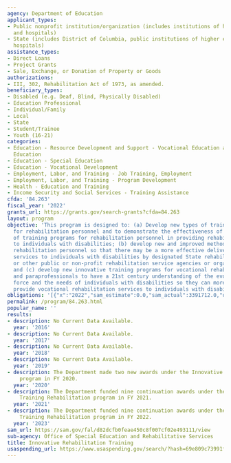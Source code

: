 ```yaml
---
agency: Department of Education
applicant_types:
- Public nonprofit institution/organization (includes institutions of higher education
  and hospitals)
- State (includes District of Columbia, public institutions of higher education and
  hospitals)
assistance_types:
- Direct Loans
- Project Grants
- Sale, Exchange, or Donation of Property or Goods
authorizations:
- III, 302, Rehabilitation Act of 1973, as amended.
beneficiary_types:
- Disabled (e.g. Deaf, Blind, Physically Disabled)
- Education Professional
- Individual/Family
- Local
- State
- Student/Trainee
- Youth (16-21)
categories:
- Education - Resource Development and Support - Vocational Education and Handicapped
  Education
- Education - Special Education
- Education - Vocational Development
- Employment, Labor, and Training - Job Training, Employment
- Employment, Labor, and Training - Program Development
- Health - Education and Training
- Income Security and Social Services - Training Assistance
cfda: '84.263'
fiscal_year: '2022'
grants_url: https://grants.gov/search-grants?cfda=84.263
layout: program
objective: 'This program is designed to: (a) Develop new types of training programs
  for rehabilitation personnel and to demonstrate the effectiveness of these new types
  of training programs for rehabilitation personnel in providing rehabilitation services
  to individuals with disabilities; (b) develop new and improved methods of training
  rehabilitation personnel so that there may be a more effective delivery of rehabilitation
  services to individuals with disabilities by designated State rehabilitation units
  or other public or non-profit rehabilitation service agencies or organizations;
  and (c) develop new innovative training programs for vocational rehabilitation professionals
  and paraprofessionals to have a 21st century understanding of the evolving labor
  force and the needs of individuals with disabilities so they can more effectively
  provide vocational rehabilitation services to individuals with disabilities.'
obligations: '[{"x":"2022","sam_estimate":0.0,"sam_actual":3391712.0,"usa_spending_actual":3203786.64},{"x":"2023","sam_estimate":3363130.0,"sam_actual":0.0,"usa_spending_actual":3363130.86},{"x":"2024","sam_estimate":363130.0,"sam_actual":0.0,"usa_spending_actual":3543191.0}]'
permalink: /program/84.263.html
popular_name: ''
results:
- description: No Current Data Available.
  year: '2016'
- description: No Current Data Available.
  year: '2017'
- description: No Current Data Available.
  year: '2018'
- description: No Current Data Available.
  year: '2019'
- description: The Department made two new awards under the Innovative Training Rehabilitation
    program in FY 2020.
  year: '2020'
- description: The Department funded nine continuation awards under the Innovative
    Training Rehabilitation program in FY 2021.
  year: '2021'
- description: The Department funded nine continuation awards under the Innovative
    Training Rehabilitation program in FY 2022.
  year: '2023'
sam_url: https://sam.gov/fal/d82dcfb0feae450c8f007cf02e493111/view
sub-agency: Office of Special Education and Rehabilitative Services
title: Innovative Rehabilitation Training
usaspending_url: https://www.usaspending.gov/search/?hash=69e809c73991ff8d4a1532cb081a38ff
---
```

